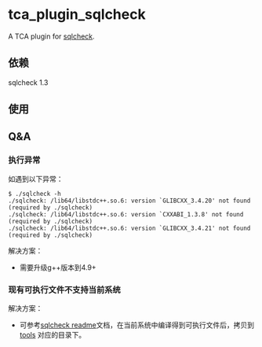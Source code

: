 # tca_plugin_sqlcheck
A TCA plugin for [sqlcheck](https://github.com/jarulraj/sqlcheck).

## 依赖

sqlcheck 1.3

## 使用


## Q&A

### 执行异常
如遇到以下异常：
```log
$ ./sqlcheck -h
./sqlcheck: /lib64/libstdc++.so.6: version `GLIBCXX_3.4.20' not found (required by ./sqlcheck)
./sqlcheck: /lib64/libstdc++.so.6: version `CXXABI_1.3.8' not found (required by ./sqlcheck)
./sqlcheck: /lib64/libstdc++.so.6: version `GLIBCXX_3.4.21' not found (required by ./sqlcheck)
```
解决方案：
- 需要升级g++版本到4.9+

### 现有可执行文件不支持当前系统

解决方案：
- 可参考[sqlcheck readme](https://github.com/jarulraj/sqlcheck)文档，在当前系统中编译得到可执行文件后，拷贝到 [tools](tools/) 对应的目录下。

